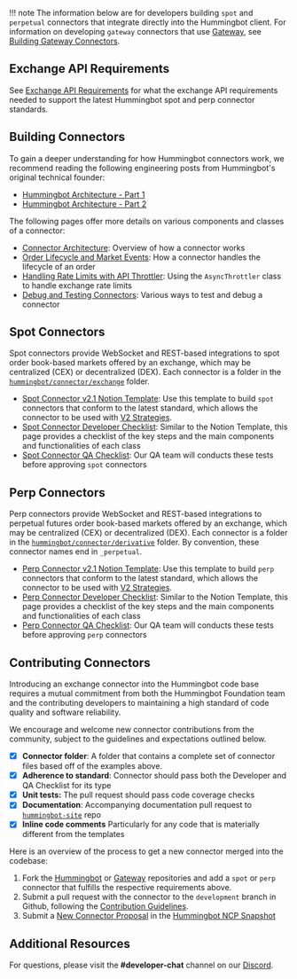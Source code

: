 !!! note
    The information below are for developers building `spot` and `perpetual` connectors that integrate directly into the Hummingbot client. For information on developing `gateway` connectors that use [Gateway](/gateway), see [Building Gateway Connectors](/gateway/adding-dex-connectors).

## Exchange API Requirements

See [Exchange API Requirements](/developers/connectors/build) for what the exchange API requirements needed to support the latest Hummingbot spot and perp connector standards.

## Building Connectors

To gain a deeper understanding for how Hummingbot connectors work, we recommend reading the following engineering posts from Hummingbot's original technical founder:

- [Hummingbot Architecture - Part 1](/academy-content/hummingbot-architecture---part-1/)
- [Hummingbot Architecture - Part 2](/academy-content/hummingbot-architecture---part-2/)

The following pages offer more details on various components and classes of a connector:

- [Connector Architecture](/developers/connectors/architecture/): Overview of how a connector works
- [Order Lifecycle and Market Events](/developers/connectors/architecture/order_lifecycle): How a connector handles the lifecycle of an order
- [Handling Rate Limits with API Throttler](/developers/connectors/api_throttler): Using the `AsyncThrottler` class to handle exchange rate limits
- [Debug and Testing Connectors](/developers/connectors/debug): Various ways to test and debug a connector

## Spot Connectors

Spot connectors provide WebSocket and REST-based integrations to spot order book-based markets offered by an exchange, which may be centralized (CEX) or decentralized (DEX). Each connector is a folder in the [`hummingbot/connector/exchange`](https://github.com/hummingbot/hummingbot/tree/master/hummingbot/connector/exchange) folder.

* [Spot Connector v2.1 Notion Template](https://hummingbot-foundation.notion.site/Spot-Connector-v2-1-1cc43830938445c9974f43ef861d59f1): Use this template to build `spot` connectors that conform to the latest standard, which allows the connector to be used with [V2 Strategies](/strategies). 
* [Spot Connector Developer Checklist](/developers/connectors/spot-connector-checklist/): Similar to the Notion Template, this page provides a checklist of the key steps and the main components and functionalities of each class
* [Spot Connector QA Checklist](/developers/connectors/test/): Our QA team will conducts these tests before approving `spot` connectors

## Perp Connectors

Perp connectors provide WebSocket and REST-based integrations to perpetual futures order book-based markets offered by an exchange, which may be centralized (CEX) or decentralized (DEX). Each connector is a folder in the [`hummingbot/connector/derivative`](https://github.com/hummingbot/hummingbot/tree/master/hummingbot/connector/derivative) folder. By convention, these connector names end in `_perpetual`.

* [Perp Connector v2.1 Notion Template](https://hummingbot-foundation.notion.site/Perp-Connector-v2-1-57d8391eb54c40929f77067355fd551e): Use this template to build `perp` connectors that conform to the latest standard, which allows the connector to be used with [V2 Strategies](/strategies).
* [Perp Connector Developer Checklist](/developers/connectors/perp-connector-checklist/): Similar to the Notion Template, this page provides a checklist of the key steps and the main components and functionalities of each class
* [Perp Connector QA Checklist](/developers/connectors/test-perp/): Our QA team will conducts these tests before approving `perp` connectors

## Contributing Connectors

Introducing an exchange connector into the Hummingbot code base requires a mutual commitment from both the Hummingbot Foundation team and the contributing developers to maintaining a high standard of code quality and software reliability.

We encourage and welcome new connector contributions from the community, subject to the guidelines and expectations outlined below.

- [x] **Connector folder**: A folder that contains a complete set of connector files based off of the examples above.
- [x] **Adherence to standard**: Connector should pass both the Developer and QA Checklist for its type
- [x] **Unit tests:** The pull request should pass code coverage checks
- [x] **Documentation**: Accompanying documentation pull request to [`hummingbot-site`](https://github.com/hummingbot/hummingbot-site) repo
- [x] **Inline code comments** Particularly for any code that is materially different from the templates

Here is an overview of the process to get a new connector merged into the codebase:

1. Fork the [Hummingbot](https://github.com/hummingbot/hummingbot) or [Gateway](https://github.com/hummingbot/gateway) repositories and add a `spot` or `perp` connector that fulfills the respective requirements above.
2. Submit a pull request with the connector to the `development` branch in Github, following the [Contribution Guidelines](../contributions.md).
3. Submit a [New Connector Proposal](/governance/proposals) in the [Hummingbot NCP Snapshot](https://snapshot.org/#/hbot-ncp.eth)

## Additional Resources

For questions, please visit the **#developer-chat** channel on our [Discord](https://discord.gg/hummingbot).
